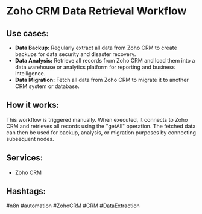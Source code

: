 # Zoho CRM Data Retrieval Workflow

## Use cases:

*   **Data Backup:** Regularly extract all data from Zoho CRM to create backups for data security and disaster recovery.
*   **Data Analysis:** Retrieve all records from Zoho CRM and load them into a data warehouse or analytics platform for reporting and business intelligence.
*   **Data Migration:** Fetch all data from Zoho CRM to migrate it to another CRM system or database.

## How it works:

This workflow is triggered manually.  When executed, it connects to Zoho CRM and retrieves all records using the "getAll" operation. The fetched data can then be used for backup, analysis, or migration purposes by connecting subsequent nodes.

## Services:

*   Zoho CRM

## Hashtags:

#n8n #automation #ZohoCRM #CRM #DataExtraction
